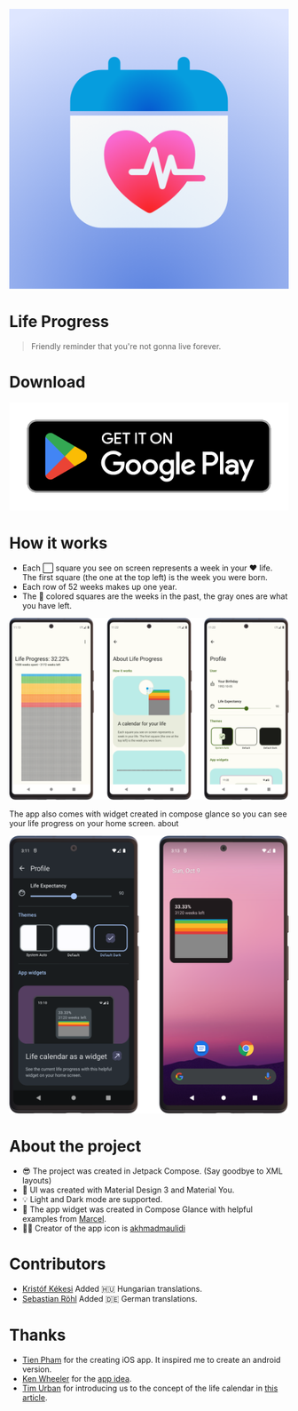 ![](assets/app-icon.png)
# Life Progress
> Friendly reminder that you're not gonna live forever.

# Download
[![](assets/google-play-badge.png)](https://play.google.com/store/apps/details?id=com.bartozo.lifeprogress)

# How it works
- Each ⬜️ square you see on screen represents a week in your ❤️ life. The first square (the one at the top left) is the week you were born.
- Each row of 52 weeks makes up one year.
- The 🎨 colored squares are the weeks in the past, the gray ones are what you have left.

![](assets/app-screens.png)

The app also comes with widget created in compose glance so you can see your life progress on your home screen.
about

![](assets/widget-screens.png)

# About the project
- 😎 The project was created in Jetpack Compose. (Say goodbye to XML layouts)
- 🎨 UI was created with Material Design 3 and Material You.
- 💡 Light and Dark mode are supported.
- 📱 The app widget was created in Compose Glance with helpful examples from [Marcel](https://twitter.com/marxallski).
- 👨‍🎨 Creator of the app icon is [akhmadmaulidi](https://twitter.com/akhmadmaulidi)

# Contributors
- [Kristóf Kékesi](https://twitter.com/KristofKekesi) Added 🇭🇺 Hungarian translations.
- [Sebastian Röhl](https://twitter.com/SebastianRoehl) Added 🇩🇪 German translations.

# Thanks
- [Tien Pham](https://twitter.com/tienphaw) for the creating iOS app. It inspired me to create an android version.
- [Ken Wheeler](https://twitter.com/ken_wheeler) for the [app idea](https://twitter.com/tienphaw/status/1533797664432615424).
- [Tim Urban](https://twitter.com/waitbutwhy) for introducing us to the concept of the life calendar in [this article](https://waitbutwhy.com/2014/05/life-weeks.html).
